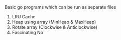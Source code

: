 Basic go programs which can be run as separate files
1. LRU Cache
2. Heap using array (MinHeap & MaxHeap)
3. Rotate array (Clockwise & Anticlockwise)
4. Fascinating No
